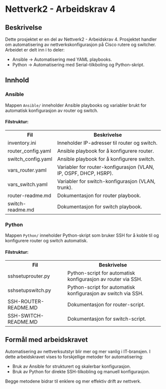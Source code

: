 <h1>Nettverk2 - Arbeidskrav 4</h1>

<h2>Beskrivelse</h2>
<p>Dette prosjektet er en del av Nettverk2 - Arbeidskrav 4. Prosjektet handler om automatisering av nettverkskonfigurasjon på Cisco rutere og switcher. Arbeidet er delt inn i to deler:</p>
<ul>
  <li>Ansible → Automatisering med YAML playbooks.</li>
  <li>Python → Automatisering med Serial-tilkboling og Python-skript.</li>
</ul>

<h2>Innhold</h2>

<h3>Ansible</h3>
<p>Mappen <code>Ansible/</code> inneholder Ansible playbooks og variabler brukt for automatisk konfigurasjon av router og switch.</p>

<h4>Filstruktur:</h4>
<table>
  <tr><th>Fil</th><th>Beskrivelse</th></tr>
  <tr><td>inventory.ini</td><td>Inneholder IP-adresser til router og switch.</td></tr>
  <tr><td>router_config.yaml</td><td>Ansible playbook for å konfigurere router.</td></tr>
  <tr><td>switch_config.yaml</td><td>Ansible playbook for å konfigurere switch.</td></tr>
  <tr><td>vars_router.yaml</td><td>Variabler for router-konfigurasjon (VLAN, IP, OSPF, DHCP, HSRP).</td></tr>
  <tr><td>vars_switch.yaml</td><td>Variabler for switch-konfigurasjon (VLAN, trunk).</td></tr>
  <tr><td>router-readme.md</td><td>Dokumentasjon for router playbook.</td></tr>
  <tr><td>switch-readme.md</td><td>Dokumentasjon for switch playbook.</td></tr>
</table>

<h3>Python</h3>
<p>Mappen <code>Python/</code> inneholder Python-skript som bruker SSH for å koble til og konfigurere router og switch automatisk.</p>

<h4>Filstruktur:</h4>
<table>
  <tr><th>Fil</th><th>Beskrivelse</th></tr>
  <tr><td>sshsetuprouter.py</td><td>Python-script for automatisk konfigurasjon av router via SSH.</td></tr>
  <tr><td>sshsetupswitch.py</td><td>Python-script for automatisk konfigurasjon av switch via SSH.</td></tr>
  <tr><td>SSH-ROUTER-README.MD</td><td>Dokumentasjon for router-script.</td></tr>
  <tr><td>SSH-SWITCH-README.MD</td><td>Dokumentasjon for switch-script.</td></tr>
</table>

<h2>Formål med arbeidskravet</h2>
<p>Automatisering av nettverksutstyr blir mer og mer vanlig i IT-bransjen. I dette arbeidskravet vises to forskjellige metoder for automatisering:</p>
<ul>
  <li>Bruk av Ansible for strukturert og skalerbar konfigurasjon.</li>
  <li>Bruk av Python for direkte SSH-tilkobling og manuell konfigurasjon.</li>
</ul>

<p>Begge metodene bidrar til enklere og mer effektiv drift av nettverk.</p>
